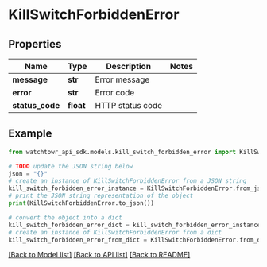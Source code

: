 # KillSwitchForbiddenError


## Properties

Name | Type | Description | Notes
------------ | ------------- | ------------- | -------------
**message** | **str** | Error message | 
**error** | **str** | Error code | 
**status_code** | **float** | HTTP status code | 

## Example

```python
from watchtowr_api_sdk.models.kill_switch_forbidden_error import KillSwitchForbiddenError

# TODO update the JSON string below
json = "{}"
# create an instance of KillSwitchForbiddenError from a JSON string
kill_switch_forbidden_error_instance = KillSwitchForbiddenError.from_json(json)
# print the JSON string representation of the object
print(KillSwitchForbiddenError.to_json())

# convert the object into a dict
kill_switch_forbidden_error_dict = kill_switch_forbidden_error_instance.to_dict()
# create an instance of KillSwitchForbiddenError from a dict
kill_switch_forbidden_error_from_dict = KillSwitchForbiddenError.from_dict(kill_switch_forbidden_error_dict)
```
[[Back to Model list]](../README.md#documentation-for-models) [[Back to API list]](../README.md#documentation-for-api-endpoints) [[Back to README]](../README.md)


